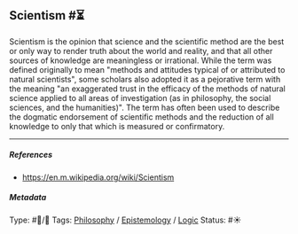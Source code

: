 ## Scientism  #⏳

Scientism is the opinion that science and the scientific method are the best or only way to render truth about the world and reality, and that all other sources of knowledge are meaningless or irrational. While the term was defined originally to mean "methods and attitudes typical of or attributed to natural scientists", some scholars also adopted it as a pejorative term with the meaning "an exaggerated trust in the efficacy of the methods of natural science applied to all areas of investigation (as in philosophy, the social sciences, and the humanities)". The term has often been used to describe the dogmatic endorsement of scientific methods and the reduction of all knowledge to only that which is measured or confirmatory.

---

##### References

* https://en.m.wikipedia.org/wiki/Scientism

##### Metadata

Type: #🔵/🔵 
Tags: [Philosophy](Philosophy.md) / [Epistemology](Epistemology.md) / [Logic](Logic.md)
Status: #☀️ 
